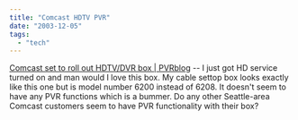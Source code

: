 ```yaml
---
title: "Comcast HDTV PVR"
date: "2003-12-05"
tags: 
  - "tech"
---
```


[Comcast set to roll out HDTV/DVR box | PVRblog](http://www.pvrblog.com/pvr/2003/12/comcast_set_to_.html "Comcast set to roll out HDTV/DVR box | PVRblog") -- I just got HD service turned on and man would I love this box. My cable settop box looks exactly like this one but is model number 6200 instead of 6208. It doesn't seem to have any PVR functions which is a bummer. Do any other Seattle-area Comcast customers seem to have PVR functionality with their box?
